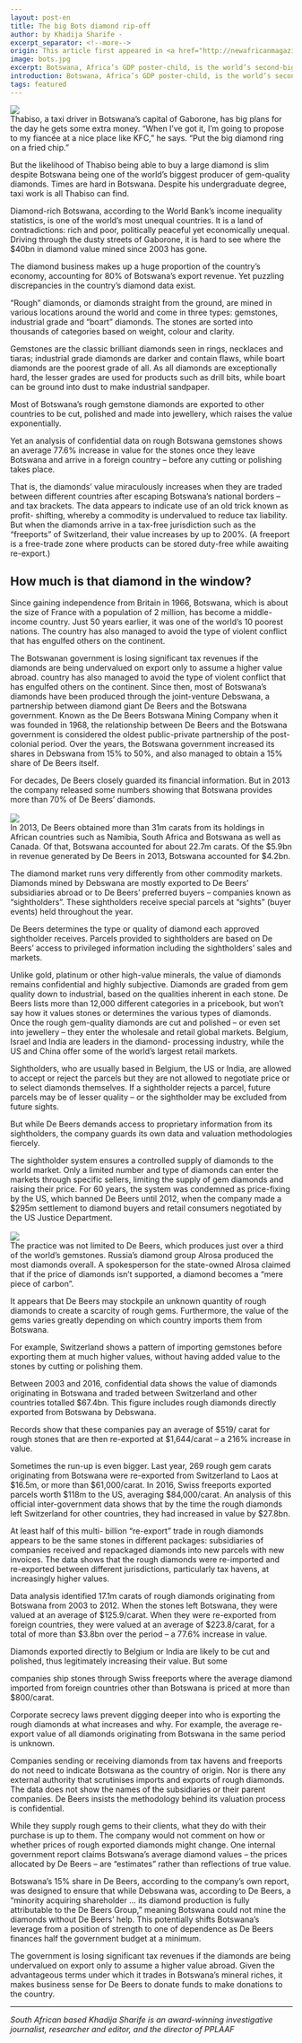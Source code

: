 ```yaml
---
layout: post-en
title: The big Bots diamond rip-off
author: by Khadija Sharife -
excerpt_separator: <!--more-->
origin: This article first appeared in <a href="http://newafricanmagazine.com/big-bots-diamond-rip-off/" target="_blank">The NewAfrican Magazine</a>
image: bots.jpg
excerpt: Botswana, Africa’s GDP poster-child, is the world’s second-biggest diamond producer, from which it earns four-fifths of its national income. Heavily reliant on diamond exports, the country went into business with mining giant De Beers 50 years ago. In a New African exclusive, Khadija Sharife reveals that Botswana has been getting a raw deal from the arrangement.
introduction: Botswana, Africa’s GDP poster-child, is the world’s second-biggest diamond producer, from which it earns four-fifths of its national income. Heavily reliant on diamond exports, the country went into business with mining giant De Beers 50 years ago. In a New African exclusive, Khadija Sharife reveals that Botswana has been getting a raw deal from the arrangement.
tags: featured
---
```


<img class="img-responsive img-post center-block" src="/assets/img/posts/bots.jpg">
<br>
Thabiso, a taxi driver in Botswana’s capital of Gaborone, has big plans for the day he gets some extra money. “When I’ve got it, I’m going to propose to my fiancée at a nice place like KFC,” he says. “Put the big diamond ring on a fried chip.”

But the likelihood of Thabiso being able to buy a large diamond is slim despite Botswana being one of the world’s biggest producer of gem-quality diamonds. Times are hard in Botswana. Despite his undergraduate degree, taxi work is all Thabiso can find.

Diamond-rich Botswana, according to the World Bank’s income inequality statistics,
is one of the world’s most unequal countries. It is a land of contradictions: rich and poor, politically peaceful yet economically unequal. Driving through the dusty streets of Gaborone, it is hard to see where the $40bn in diamond value mined since 2003 has gone.

The diamond business makes up a huge proportion of the country’s economy, accounting for 80% of Botswana’s export revenue. Yet puzzling discrepancies in the country’s diamond data exist.

“Rough” diamonds, or diamonds straight from the ground, are mined in various locations around the world and come in three types: gemstones, industrial grade and “boart” diamonds. The stones are sorted into thousands of categories based on weight, colour and clarity.

Gemstones are the classic brilliant diamonds seen in rings, necklaces and tiaras; industrial grade diamonds are darker and contain flaws, while boart diamonds are the poorest grade of all. As
all diamonds are exceptionally hard, the lesser grades are used for products such as drill bits, while boart can be ground into dust to make industrial sandpaper.

Most of Botswana’s rough gemstone diamonds are exported to other countries to be cut, polished and made into jewellery, which raises the value exponentially.

Yet an analysis of confidential data on rough Botswana gemstones shows an average 77.6% increase in value for the stones once they leave Botswana and arrive in a foreign country – before any cutting or polishing takes place.

That is, the diamonds’ value miraculously increases when they are traded between different countries after escaping Botswana’s national borders – and tax brackets. The data appears to indicate use of an old trick known as profit- shifting, whereby a commodity is undervalued to reduce tax liability. But when the diamonds arrive in a tax-free jurisdiction such as the “freeports” of Switzerland, their value increases by up to 200%. (A freeport is a free-trade zone where products can be stored duty-free while awaiting re-export.)

## How much is that diamond in the window?

Since gaining independence from Britain in 1966, Botswana, which is about the size of France with
a population of 2 million, has become a middle-income country. Just 50 years earlier, it was one of the world’s 10 poorest nations. The country has also managed to avoid the type of violent conflict that has engulfed others on the continent.

The Botswanan government is losing significant tax revenues if the diamonds are being undervalued on export only to assume a higher value abroad. country has also managed to avoid the type of violent conflict that has engulfed others on the continent.
Since then, most of Botswana’s diamonds have been produced through the joint-venture Debswana, a partnership between diamond giant De Beers and the Botswana government. Known as the De Beers Botswana Mining Company when it was founded in 1968, the relationship between De Beers and the Botswana government is considered the oldest public-private partnership of the post-colonial period. Over the years, the Botswana government increased its shares in Debswana from 15% to 50%, and also managed to obtain a 15% share of De Beers itself.

For decades, De Beers closely guarded its financial information. But in 2013 the company released some numbers showing that Botswana provides more than 70% of De Beers’ diamonds.
<br><br>
<img class="img-responsive img-post center-block" src="/assets/img/posts/bots-graph.png">
<br>
In 2013, De Beers obtained more than 31m carats from its holdings in African countries such as Namibia, South Africa and Botswana as well as Canada. Of that, Botswana accounted for about 22.7m carats. Of the $5.9bn in revenue generated by De Beers in 2013, Botswana accounted for $4.2bn.

The diamond market runs very differently from other commodity markets. Diamonds mined by Debswana are mostly exported to De Beers’ subsidiaries abroad or to De Beers’ preferred buyers – companies known as “sightholders”. These sightholders receive special parcels at “sights” (buyer events) held throughout the year.

De Beers determines the type or quality of diamond each approved sightholder receives. Parcels provided to sightholders are based on De Beers’ access to privileged information including the sightholders’ sales and markets.

Unlike gold, platinum or other high-value minerals, the value of diamonds remains confidential and highly subjective. Diamonds are graded from gem quality down to industrial, based on the qualities inherent in each stone. De Beers lists more than 12,000 different categories in a pricebook, but won’t say how it values stones or determines the various types of diamonds. Once the rough gem-quality diamonds are cut and polished – or even set into jewellery – they enter the wholesale and retail global markets. Belgium, Israel and India are leaders in the diamond- processing industry, while the US and China offer some of the world’s largest retail markets.

Sightholders, who are usually based in Belgium, the US or India, are allowed to accept or reject the parcels but they are not allowed to negotiate price or to select diamonds themselves. If a sightholder rejects a parcel, future parcels may be of lesser quality – or the sightholder may be excluded from future sights.

But while De Beers demands access to proprietary information from its sightholders, the company guards its own data and valuation methodologies fiercely.

The sightholder system ensures a controlled supply of diamonds to the world market. Only a limited number and type of diamonds can enter the markets through specific sellers, limiting the supply of gem diamonds and raising their price. For 60 years, the system was condemned as price-fixing by the US, which banned De Beers until 2012, when the company made a $295m settlement to diamond buyers and retail consumers negotiated by the US Justice Department.
<br>
<br>
<img class="img-responsive img-post center-block" src="/assets/img/posts/bots2.jpg">
<br>
The practice was not limited to De Beers, which produces just over a third of the world’s gemstones. Russia’s diamond group Alrosa produced the most diamonds overall. A spokesperson for the state-owned Alrosa claimed that if the price of diamonds isn’t supported, a diamond becomes a “mere piece of carbon”.

It appears that De Beers may stockpile an unknown quantity of rough diamonds to create a scarcity of rough gems. Furthermore, the value of the gems varies greatly depending on which country imports them from Botswana.

For example, Switzerland shows a pattern of importing gemstones before exporting them at much higher values, without having added value to the stones by cutting or polishing them.

Between 2003 and 2016, confidential data shows the value of diamonds originating in Botswana and traded between Switzerland and other countries totalled $67.4bn. This figure includes rough diamonds directly exported from Botswana by Debswana.

Records show that these companies pay an average of $519/ carat for rough stones that are then re-exported at $1,644/carat – a 216% increase in value.

Sometimes the run-up is even bigger. Last year, 269 rough gem carats originating from Botswana were re-exported from Switzerland to Laos at $16.5m, or more than $61,000/carat. In 2016, Swiss freeports exported parcels worth $118m to the US, averaging $84,000/carat. An analysis of this official inter-government data shows that by the time the rough diamonds left Switzerland for other countries, they had increased in value by $27.8bn.

At least half of this multi- billion “re-export” trade in rough diamonds appears to be the same stones in different packages: subsidiaries of companies received and repackaged diamonds into new parcels with new invoices. The data shows that the rough diamonds were re-imported and re-exported between different jurisdictions, particularly tax havens, at increasingly higher values.

Data analysis identified 17.1m carats of rough diamonds originating from Botswana from 2003 to 2012. When the stones left Botswana, they were valued at an average of $125.9/carat. When they were re-exported from foreign countries, they were valued at an average of $223.8/carat, for a total of more than $3.8bn over the period – a 77.6% increase in value.

Diamonds exported directly to Belgium or India are likely to be cut and polished, thus legitimately increasing their value. But some 

companies ship stones through Swiss freeports where the average diamond imported from foreign countries other than Botswana is priced at more than $800/carat.


Corporate secrecy laws prevent digging deeper into who is exporting the rough diamonds at what increases and why. For example, the average re-export value of all diamonds originating from Botswana in the same period is unknown.

Companies sending or receiving diamonds from tax havens and freeports do not need to indicate Botswana as the country of origin. Nor is there any external authority that scrutinises imports and exports of rough diamonds. The data does not show the names of the subsidiaries or their parent companies. De Beers insists the methodology behind its valuation process is confidential.

While they supply rough gems to their clients, what they do with their purchase is up to them. The company would not comment on how or whether prices of rough exported diamonds might change. One internal government report claims Botswana’s average diamond values – the prices allocated by De Beers – are “estimates” rather than reflections of true value.

Botswana’s 15% share in De Beers, according to the company’s own report, was designed to ensure that while Debswana was, according to De Beers, a “minority acquiring shareholder … its diamond production is fully attributable to the De Beers Group,” meaning Botswana could not mine the diamonds without De Beers’ help. This potentially shifts Botswana’s leverage from a position of strength to one of dependence as De Beers finances half the government budget at a minimum.

The government is losing significant tax revenues if the diamonds are being undervalued on export only to assume a higher value abroad. Given the advantageous terms under which it trades in Botswana’s mineral riches, it makes business sense for De Beers to donate funds to make donations to the country.

-----

*South African based Khadija Sharife is an award-winning investigative journalist, researcher and editor, and the director of PPLAAF*